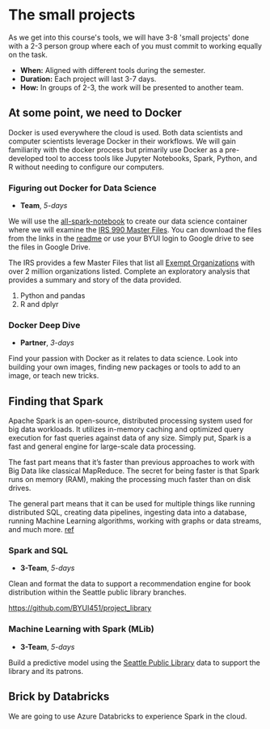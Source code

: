 
# The small projects

As we get into this course's tools, we will have 3-8 'small projects' done with a 2-3 person group where each of you must commit to working equally on the task.  

- **When:** Aligned with different tools during the semester.
- **Duration:** Each project will last 3-7 days.
- **How:** In groups of 2-3, the work will be presented to another team.

## At some point, we need to Docker

Docker is used everywhere the cloud is used.  Both data scientists and computer scientists leverage Docker in their workflows.  We will gain familiarity with the docker process but primarily use Docker as a pre-developed tool to access tools like Jupyter Notebooks, Spark, Python, and R without needing to configure our computers.

### Figuring out Docker for Data Science

- __Team__, _5-days_

We will use the [all-spark-notebook](https://hub.docker.com/r/jupyter/all-spark-notebook) to create our data science container where we will examine the [IRS 990 Master Files](https://drive.google.com/drive/folders/1uqm_nH0D6U8Beqyr7jLrPO1Scl5tJbKs?usp=sharing). You can download the files from the links in the [readme](https://docs.google.com/document/d/1ph6YioRu3aeXBM4IEIOS7kbUuwJyhz0yxCOIyxatffU/edit?usp=sharing) or use your BYUI login to Google drive to see the files in Google Drive.

The IRS provides a few Master Files that list all [Exempt Organizations](https://www.irs.gov/charities-non-profits/exempt-organizations-business-master-file-extract-eo-bmf) with over 2 million organizations listed. Complete an exploratory analysis that provides a summary and story of the data provided.  

1. Python and pandas
2. R and dplyr

### Docker Deep Dive

- __Partner__, _3-days_

Find your passion with Docker as it relates to data science.  Look into building your own images, finding new packages or tools to add to an image, or teach new tricks.


## Finding that Spark

Apache Spark is an open-source, distributed processing system used for big data workloads. It utilizes in-memory caching and optimized query execution for fast queries against data of any size. Simply put, Spark is a fast and general engine for large-scale data processing.

The fast part means that it’s faster than previous approaches to work with Big Data like classical MapReduce. The secret for being faster is that Spark runs on memory (RAM), making the processing much faster than on disk drives.

The general part means that it can be used for multiple things like running distributed SQL, creating data pipelines, ingesting data into a database, running Machine Learning algorithms, working with graphs or data streams, and much more. [ref](https://chartio.com/learn/data-analytics/what-is-spark/)

### Spark and SQL

- __3-Team__, _5-days_

Clean and format the data to support a recommendation engine for book distribution within the Seattle public library branches.

https://github.com/BYUI451/project_library

### Machine Learning with Spark (MLib)

- __3-Team__, _5-days_

Build a predictive model using the [Seattle Public Library](https://github.com/BYUI451/project_library) data to support the library and its patrons.

## Brick by Databricks

We are going to use Azure Databricks to experience Spark in the cloud.
